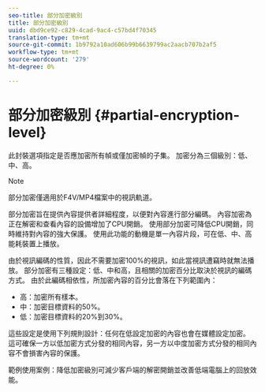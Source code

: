 ```yaml
---
seo-title: 部分加密級別
title: 部分加密級別
uuid: dbd9ce92-c829-4cad-9ac4-c57bd4f70345
translation-type: tm+mt
source-git-commit: 1b9792a10ad606b99b6639799ac2aacb707b2af5
workflow-type: tm+mt
source-wordcount: '279'
ht-degree: 0%

---
```



# 部分加密級別 {#partial-encryption-level}

此封裝選項指定是否應加密所有幀或僅加密幀的子集。 加密分為三個級別：低、中、高。

>[!NOTE]
>
>部分加密僅適用於F4V/MP4檔案中的視訊軌道。

部分加密旨在提供內容提供者詳細程度，以便對內容進行部分編碼。 內容加密為正在解密和查看內容的設備增加了CPU開銷。 使用部分加密可降低CPU開銷，同時維持對內容的強大保護。 使用此功能的動機是單一內容片段，可在低、中、高能耗裝置上播放。

由於視訊編碼的性質，因此不需要加密100%的視訊，如此當視訊遭竊時就無法播放。 部分加密有三種設定：低、中和高，且相關的加密百分比取決於視訊的編碼方式。 由於此編碼相依性，所加密內容的百分比會落在下列範圍內：

* 高：加密所有樣本。
* 中：加密目標資料的50%。
* 低：加密目標資料的20%到30%。

這些設定是使用下列規則設計：任何在低設定加密的內容也會在媒體設定加密。 這可確保一方以低加密方式分發的相同內容，另一方以中度加密方式分發的相同內容不會損害內容的保護。

範例使用案例：降低加密級別可減少客戶端的解密開銷並改善低端電腦上的回放效能。
